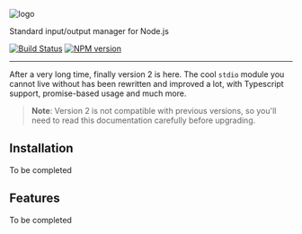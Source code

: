 ![logo](https://user-images.githubusercontent.com/675812/61961326-88346a80-afc7-11e9-9853-f4ef66ce686c.png)

Standard input/output manager for Node.js

[![Build Status](https://secure.travis-ci.org/sgmonda/stdio.png)](http://travis-ci.org/sgmonda/stdio)
[![NPM version](https://img.shields.io/npm/v/stdio.svg)](https://www.npmjs.com/package/stdio)

---

After a very long time, finally version 2 is here. The cool `stdio` module you cannot live without has been rewritten and improved a lot, with Typescript support, promise-based usage and much more.

> **Note**: Version 2 is not compatible with previous versions, so you'll need to read this documentation carefully before upgrading.

## Installation

To be completed

## Features

To be completed
